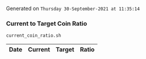 Generated on `Thursday 30-September-2021 at 11:35:14`

### Current to Target Coin Ratio
`current_coin_ratio.sh`

Date|Current|Target|Ratio
---|---|---|---
